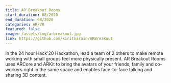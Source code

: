 ```yaml
---
title: AR Breakout Rooms
start_duration: 08/2020
end_duration: 08/2020
categories: AR/VR
featured: false
image: /assets/img/arbreakout.jpg
link: https://github.com/kiritnarain/ARBreakout
---
```

In the 24 hour Hack'20 Hackathon, lead a team of 2 others to make remote working with small groups feel more physically present. AR Breakout Rooms uses ARCore and ARKit to bring the avatars of your friends, family and co-workers right in the same space and enables face-to-face talking and sharing 3D content.